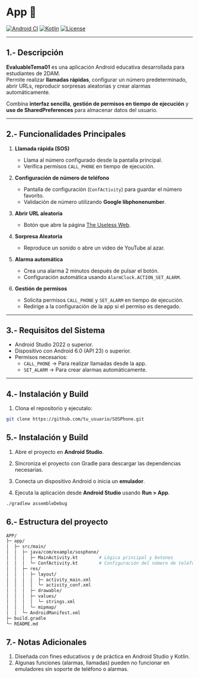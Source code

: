 # App 📱

[![Android CI](https://img.shields.io/badge/Android-Stable-green?logo=android)](https://developer.android.com/)
[![Kotlin](https://img.shields.io/badge/Kotlin-1.9-blue?logo=kotlin)](https://kotlinlang.org/)
[![License](https://img.shields.io/badge/License-MIT-blue.svg)](LICENSE)

---

## 1.- Descripción

**EvaluableTema01** es una aplicación Android educativa desarrollada para estudiantes de 2DAM.  
Permite realizar **llamadas rápidas**, configurar un número predeterminado, abrir URLs, reproducir sorpresas aleatorias y crear alarmas automáticamente.  

Combina **interfaz sencilla**, **gestión de permisos en tiempo de ejecución** y **uso de SharedPreferences** para almacenar datos del usuario.

---

## 2.- Funcionalidades Principales

1. **Llamada rápida (SOS)**  
   - Llama al número configurado desde la pantalla principal.
   - Verifica permisos `CALL_PHONE` en tiempo de ejecución.

2. **Configuración de número de teléfono**  
   - Pantalla de configuración (`ConfActivity`) para guardar el número favorito.
   - Validación de número utilizando **Google libphonenumber**.

3. **Abrir URL aleatoria**  
   - Botón que abre la página [The Useless Web](https://theuselessweb.com/).

4. **Sorpresa Aleatoria**  
   - Reproduce un sonido o abre un video de YouTube al azar.

5. **Alarma automática**  
   - Crea una alarma 2 minutos después de pulsar el botón.
   - Configuración automática usando `AlarmClock.ACTION_SET_ALARM`.

6. **Gestión de permisos**  
   - Solicita permisos `CALL_PHONE` y `SET_ALARM` en tiempo de ejecución.
   - Redirige a la configuración de la app si el permiso es denegado.

---

## 3.- Requisitos del Sistema

- Android Studio 2022 o superior.  
- Dispositivo con Android 6.0 (API 23) o superior.  
- Permisos necesarios:
  - `CALL_PHONE` → Para realizar llamadas desde la app.  
  - `SET_ALARM` → Para crear alarmas automáticamente.

---

## 4.- Instalación y Build

1. Clona el repositorio y ejecutalo:

```bash
git clone https://github.com/tu_usuario/SOSPhone.git

```

## 5.- Instalación y Build

1. Abre el proyecto en **Android Studio**.  

2. Sincroniza el proyecto con Gradle para descargar las dependencias necesarias.  

3. Conecta un dispositivo Android o inicia un **emulador**.  

4. Ejecuta la aplicación desde **Android Studio** usando **Run > App**.

```bash
./gradlew assembleDebug
```
## 6.- Estructura del proyecto
```bash
APP/
├─ app/
│  ├─ src/main/
│  │  ├─ java/com/example/sosphone/
│  │  │  ├─ MainActivity.kt        # Lógica principal y botones
│  │  │  └─ ConfActivity.kt        # Configuración del número de teléfono
│  │  ├─ res/
│  │  │  ├─ layout/
│  │  │  │  ├─ activity_main.xml
│  │  │  │  └─ activity_conf.xml
│  │  │  ├─ drawable/
│  │  │  ├─ values/
│  │  │  │  └─ strings.xml
│  │  │  └─ mipmap/
│  │  └─ AndroidManifest.xml
├─ build.gradle
└─ README.md
```

## 7.- Notas Adicionales

1. Diseñada con fines educativos y de práctica en Android Studio y Kotlin.
2. Algunas funciones (alarmas, llamadas) pueden no funcionar en emuladores sin soporte de teléfono o alarmas.

